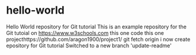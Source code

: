 # hello-world
Hello World repository for Git tutorial
This is an example repository for the Git tutoial on https://www.w3schools.com
this one code
this one projecthttps://github.com/aragon1900/project1/
git fetch origin
i now create epository for Git tutorial
Switched to a new branch 'update-readme'
